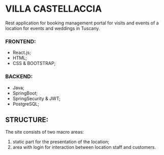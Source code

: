 # VILLA CASTELLACCIA
Rest application for booking management portal for visits and events of a location for events and weddings in Tuscany.

### FRONTEND:
- React.js;
- HTML;
- CSS & BOOTSTRAP;

### BACKEND:
- Java;
- SpringBoot;
- SpringSecurity & JWT;
- PostgreSQL;

## STRUCTURE:
The site consists of two macro areas:
1) static part for the presentation of the location;
2) area with login for interaction between location staff and customers.


